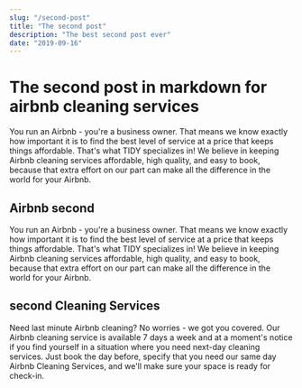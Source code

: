 ```yaml
---
slug: "/second-post"
title: "The second post"
description: "The best second post ever"
date: "2019-09-16"
---
```


# The second post in markdown for airbnb cleaning services

You run an Airbnb - you're a business owner. That means we know exactly how important it is to find the best level of service at a price that keeps things affordable. That's what TIDY specializes in! We believe in keeping Airbnb cleaning services affordable, high quality, and easy to book, because that extra effort on our part can make all the difference in the world for your Airbnb.

## Airbnb second

You run an Airbnb - you're a business owner. That means we know exactly how important it is to find the best level of service at a price that keeps things affordable. That's what TIDY specializes in! We believe in keeping Airbnb cleaning services affordable, high quality, and easy to book, because that extra effort on our part can make all the difference in the world for your Airbnb.

## second Cleaning Services

Need last minute Airbnb cleaning? No worries - we got you covered. Our Airbnb cleaning service is available 7 days a week and at a moment's notice if you find yourself in a situation where you need next-day cleaning services. Just book the day before, specify that you need our same day Airbnb Cleaning Services, and we'll make sure your space is ready for check-in.

